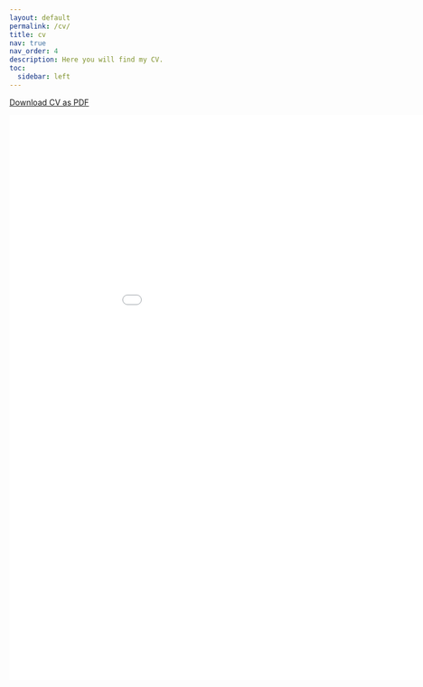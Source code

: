 ```yaml
---
layout: default
permalink: /cv/
title: cv
nav: true
nav_order: 4
description: Here you will find my CV.
toc:
  sidebar: left
---
```


[Download CV as PDF](../assets/pdf/CV.pdf)

<embed src="/assets/pdf/cv.pdf" width="1000" height="1000" type="application/pdf" />